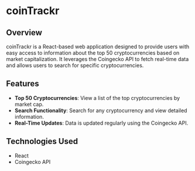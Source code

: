 # coinTrackr

## Overview

coinTrackr is a React-based web application designed to provide users with easy access to information about the top 50 cryptocurrencies based on market capitalization. It leverages the Coingecko API to fetch real-time data and allows users to search for specific cryptocurrencies.

## Features

- **Top 50 Cryptocurrencies**: View a list of the top cryptocurrencies by market cap.
- **Search Functionality**: Search for any cryptocurrency and view detailed information.
- **Real-Time Updates**: Data is updated regularly using the Coingecko API.

## Technologies Used

- React
- Coingecko API

